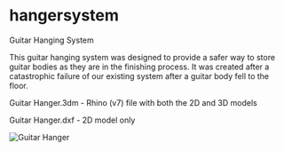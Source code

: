 # hangersystem
Guitar Hanging System

This guitar hanging system was designed to provide a safer way to store guitar bodies as they are in the finishing process.  It was created after a catastrophic failure of our existing system after a guitar body fell to the floor.

Guitar Hanger.3dm - Rhino (v7) file with both the 2D and 3D models

Guitar Hanger.dxf - 2D model only

![Guitar Hanger](guitarhanger.png?raw=true "Guitar Hanger")

